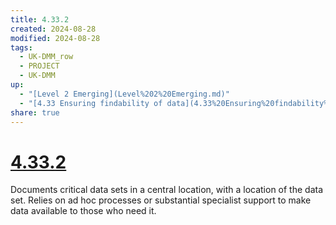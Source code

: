 ```yaml
---
title: 4.33.2
created: 2024-08-28
modified: 2024-08-28
tags:
  - UK-DMM_row
  - PROJECT
  - UK-DMM
up:
  - "[Level 2 Emerging](Level%202%20Emerging.md)"
  - "[4.33 Ensuring findability of data](4.33%20Ensuring%20findability%20of%20data.md)"
share: true
---
```

# [4.33.2](4.33.2.md)

Documents critical data sets in a central location, with a location of the data set. Relies on ad hoc processes or substantial specialist support to make data available to those who need it.

